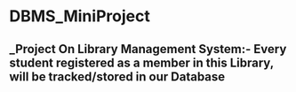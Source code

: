 # DBMS_MiniProject

_Project On Library Management System:- Every student registered as a member in this Library, will be tracked/stored in our Database 
-
